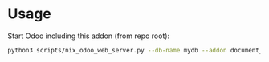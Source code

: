 # Usage

Start Odoo including this addon (from repo root):

```bash
python3 scripts/nix_odoo_web_server.py --db-name mydb --addon document_quick_access
```
